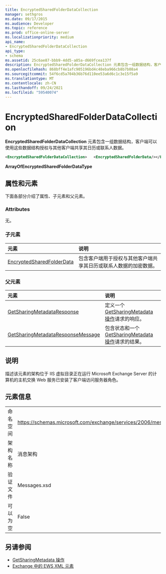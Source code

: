 ```yaml
---
title: EncryptedSharedFolderDataCollection
manager: sethgros
ms.date: 09/17/2015
ms.audience: Developer
ms.topic: reference
ms.prod: office-online-server
ms.localizationpriority: medium
api_name:
- EncryptedSharedFolderDataCollection
api_type:
- schema
ms.assetid: 25c6ae87-bbb9-4dd5-a85a-d669fcea137f
description: EncryptedSharedFolderDataCollection 元素包含一组数据结构，客户端可以使用这些数据结构授权与其他客户端共享其日历或联系人数据。
ms.openlocfilehash: 868bff4e1afc905196bd4c48eba966cb8b7b08a4
ms.sourcegitcommit: 54f6cd5a704b36b76d110ee53a6d6c1c3e15f5a9
ms.translationtype: MT
ms.contentlocale: zh-CN
ms.lasthandoff: 09/24/2021
ms.locfileid: "59540074"
---
```

# <a name="encryptedsharedfolderdatacollection"></a>EncryptedSharedFolderDataCollection

**EncryptedSharedFolderDataCollection** 元素包含一组数据结构，客户端可以使用这些数据结构授权与其他客户端共享其日历或联系人数据。 
  
```xml
<EncryptedSharedFolderDataCollection>   <EncryptedSharedFolderData/></EncryptedSharedFolderDataCollection>
```

 **ArrayOfEncryptedSharedFolderDataType**
## <a name="attributes-and-elements"></a>属性和元素

下面各部分介绍了属性、子元素和父元素。
  
### <a name="attributes"></a>Attributes

无。
  
### <a name="child-elements"></a>子元素

|**元素**|**说明**|
|:-----|:-----|
|[EncryptedSharedFolderData](encryptedsharedfolderdata.md) <br/> |包含客户端用于授权与其他客户端共享其日历或联系人数据的加密数据。  <br/> |
   
### <a name="parent-elements"></a>父元素

|**元素**|**说明**|
|:-----|:-----|
|[GetSharingMetadataResponse](getsharingmetadataresponse.md) <br/> |定义一个[GetSharingMetadata 操作](getsharingmetadata-operation.md)请求的响应。  <br/> |
|[GetSharingMetadataResponseMessage](getsharingmetadataresponsemessage.md) <br/> |包含状态和一个[GetSharingMetadata 操作](getsharingmetadata-operation.md)请求的结果。  <br/> |
   
## <a name="remarks"></a>说明

描述该元素的架构位于 IIS 虚拟目录正在运行 Microsoft Exchange Server 的计算机的主机交换 Web 服务已安装了客户端访问服务器角色。
  
## <a name="element-information"></a>元素信息

|||
|:-----|:-----|
|命名空间  <br/> |https://schemas.microsoft.com/exchange/services/2006/messages  <br/> |
|架构名称  <br/> |消息架构  <br/> |
|验证文件  <br/> |Messages.xsd  <br/> |
|可以为空  <br/> |False  <br/> |
   
## <a name="see-also"></a>另请参阅

- [GetSharingMetadata 操作](getsharingmetadata-operation.md)
- [Exchange 中的 EWS XML 元素](ews-xml-elements-in-exchange.md)

